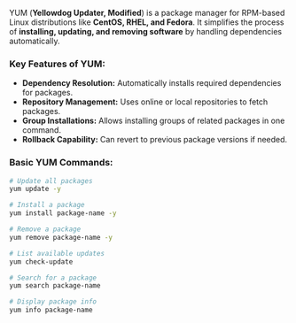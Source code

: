 YUM (**Yellowdog Updater, Modified**) is a package manager for RPM-based Linux distributions like **CentOS, RHEL, and Fedora**. It simplifies the process of **installing, updating, and removing software** by handling dependencies automatically.  

### **Key Features of YUM:**
- **Dependency Resolution:** Automatically installs required dependencies for packages.  
- **Repository Management:** Uses online or local repositories to fetch packages.  
- **Group Installations:** Allows installing groups of related packages in one command.  
- **Rollback Capability:** Can revert to previous package versions if needed.  

### **Basic YUM Commands:**
```bash
# Update all packages
yum update -y

# Install a package
yum install package-name -y

# Remove a package
yum remove package-name -y

# List available updates
yum check-update

# Search for a package
yum search package-name

# Display package info
yum info package-name
```
